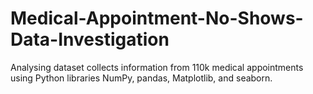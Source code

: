# Medical-Appointment-No-Shows-Data-Investigation
Analysing dataset collects information from 110k medical appointments using Python libraries NumPy, pandas, Matplotlib, and seaborn.
